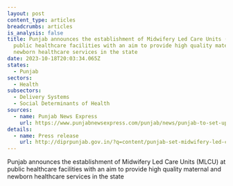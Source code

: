 ```yaml
---
layout: post
content_type: articles
breadcrumbs: articles
is_analysis: false
title: Punjab announces the establishment of Midwifery Led Care Units (MLCU) at
  public healthcare facilities with an aim to provide high quality maternal and
  newborn healthcare services in the state
date: 2023-10-18T20:03:34.065Z
states:
  - Punjab
sectors:
  - Health
subsectors:
  - Delivery Systems
  - Social Determinants of Health
sources:
  - name: Punjab News Express
    url: https://www.punjabnewsexpress.com/punjab/news/punjab-to-set-up-midwifery-led-care-units-at-public-healthcare-facilities-224759
details:
  - name: Press release
    url: http://diprpunjab.gov.in/?q=content/punjab-set-midwifery-led-care-units-public-healthcare-facilities
---
```

Punjab announces the establishment of Midwifery Led Care Units (MLCU) at public healthcare facilities with an aim to provide high quality maternal and newborn healthcare services in the state